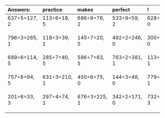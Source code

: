 | Answers: | practice | makes | perfect | ! |
| :--- | :--- | :--- | :--- | :--- |
| 637÷5=127, 2 | 113÷6=18, 5 | 686÷9=76, 2 | 533÷9=59, 2 | 628÷2=314, 0 | 
|   |   |   |   |   | 
|   |   |   |   |   | 
|   |   |   |   |   | 
| 796÷3=265, 1 | 118÷3=39, 1 | 145÷7=20, 5 | 492÷2=246, 0 | 300÷2=150, 0 | 
|   |   |   |   |   | 
|   |   |   |   |   | 
|   |   |   |   |   | 
| 689÷6=114, 5 | 285÷7=40, 5 | 586÷7=83, 5 | 763÷2=381, 1 | 113÷7=16, 1 | 
|   |   |   |   |   | 
|   |   |   |   |   | 
|   |   |   |   |   | 
| 757÷8=94, 5 | 631÷3=210, 1 | 450÷6=75, 0 | 144÷3=48, 0 | 779÷2=389, 1 | 
|   |   |   |   |   | 
|   |   |   |   |   | 
|   |   |   |   |   | 
| 201÷6=33, 3 | 297÷4=74, 1 | 676÷3=225, 1 | 342÷2=171, 0 | 732÷9=81, 3 | 
|   |   |   |   |   | 
|   |   |   |   |   | 
|   |   |   |   |   | 

